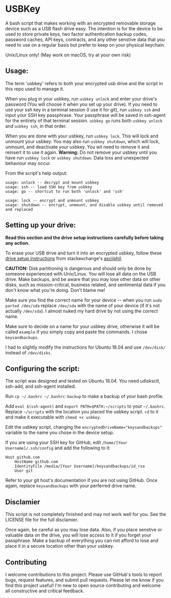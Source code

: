 # USBKey

A bash script that makes working with an encrypted removable storage device such as a USB flash drive easy. The intention is for the device to be used to store private keys, two factor authentication backup codes, password caches, API keys, contracts, and any other senstive data that you need to use on a regular basis but prefer to keep on your physical keychain.

Unix/Linux only! (May work on macOS, try at your own risk)

## Usage:
The term 'usbkey' refers to both your encrypted usb drive and the script in this repo used to manage it.

When you plug in your usbkey, run `usbkey unlock` and enter your drive's password (You will choose it when you set up your drive). If you need to use your ssh key in a terminal session (I use it for git), run `usbkey ssh` and input your SSH key passphrase. Your passphrase will be saved in ssh-agent for the entirety of that terminal session. `usbkey go` runs both `usbkey unlock` and `usbkey ssh`, in that order.

When you are done with your usbkey, run `usbkey lock`. This will lock and unmount your usbkey. You may also run `usbkey shutdown`, which will lock, unmount, and deactivate your usbkey. You wil need to remove it and reinsert it to use it again. **Warning:** Do not remove your usbkey until you have run `usbkey lock` or `usbkey shutdown`. Data loss and unexpected behaviour may occur.

From the script's help output:

```
usage: unlock -- decrypt and mount usbkey
usage: ssh -- load SSH key from usbkey
usage: go -- shortcut to run both 'unlock' and 'ssh'

usage: lock -- encrypt and unmount usbkey
usage: shutdown -- encrypt, unmount, and disable usbkey until removed and replaced
```

## Setting up your drive:
**Read this section and the drive setup instructions carefully before taking any action.**

To erase your USB drive and turn it into an encrypted usbkey, follow these [drive setup instructions](https://unix.stackexchange.com/a/329639/397714) from stackexchange's [asciiphil](https://unix.stackexchange.com/users/39176/asciiphil). 

**CAUTION:** Disk partitioning is dangerous and should only be done by someone experienced with Unix/Linux. You will lose all data on the USB drive. Make backups, and be aware that you may lose other data on other disks, such as mission-critical, business related, and sentimental data if you don't know what you're doing. Don't blame me! 

Make sure you find the correct name for your device -- when you run `sudo parted /dev/sda` replace `/dev/sda` with the name of your device (if it's not actually `/dev/sda`). I almost nuked my hard drive by not using the correct name.

Make sure to decide on a name for your usbkey drive, otherwise it will be called `example` if you simply copy and paste the commands. I chose `keysandbackups`.

I had to slightly modify the instructions for Ubuntu 18.04 and use `/dev/disk/` instead of `/dev/disks`.

## Configuring the script:
The script was designed and tested on Ubuntu 18.04. You need udisksctl, ssh-add, and ssh-agent installed.

Run `cp ~/.bashrc ~/.bashrc-backup` to make a backup of your bash profile.

Add `eval $(ssh-agent)` and `export PATH=$PATH:~/scripts` to your `~/.bashrc`. Replace `~/scripts` with the location you placed the usbkey script. `cd` to it and make it executable with `chmod +x usbkey`.

Edit the usbkey script, changing the `encryptedDriveName="keysandbackups"` variable to the name you chose in the device setup.

If you are using your SSH key for GitHub, edit `/home/[Your Username]/.ssh/config` and add the following to it:

```
Host github.com
	HostName github.com
	IdentityFile /media/[Your Username]/keysandbackups/id_rsa
	User git
```

Refer to your git host's documentation if you are not using GitHub. Once again, replace `keysandbackups` with your perferred drive name.

## Disclamier
This script is not completely finished and may not work well for you. See the LICENSE file for the full disclamier.

Once again, be careful as you may lose data. Also, if you place senstive or valuable data on the drive, you will lose access to it if you forget your passphrase. Make a backup of everything you can not afford to lose and place it in a secure location other than your usbkey.

## Contributing
I welcome contributions to this project. Please use GitHub's tools to report bugs, request features, and submit pull requests. Please let me know if you find this project useful! I'm new to open source contributing and welcome all constructive and critical feedback.
